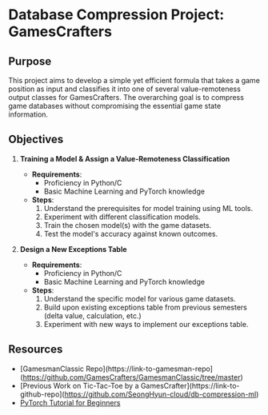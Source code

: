 # Database Compression Project: GamesCrafters

## Purpose

This project aims to develop a simple yet efficient formula that takes a game position as input and classifies it into one of several value-remoteness output classes for GamesCrafters. The overarching goal is to compress game databases without compromising the essential game state information.

## Objectives

1. **Training a Model & Assign a Value-Remoteness Classification**
    * **Requirements**:
      - Proficiency in Python/C
      - Basic Machine Learning and PyTorch knowledge
    * **Steps**: 
      1. Understand the prerequisites for model training using ML tools.
      2. Experiment with different classification models.
      3. Train the chosen model(s) with the game datasets.
      4. Test the model's accuracy against known outcomes.

2. **Design a New Exceptions Table**
    * **Requirements**:
      - Proficiency in Python/C
      - Basic Machine Learning and PyTorch knowledge
    * **Steps**: 
      1. Understand the specific model for various game datasets.
      2. Build upon existing exceptions table from previous semesters (delta value, calculation, etc.)
      3. Experiment with new ways to implement our exceptions table.
     
## Resources

- [GamesmanClassic Repo](https://link-to-gamesman-repo](https://github.com/GamesCrafters/GamesmanClassic/tree/master)
- [Previous Work on Tic-Tac-Toe by a GamesCrafter](https://link-to-github-repo](https://github.com/SeongHyun-cloud/db-compression-ml)
- [PyTorch Tutorial for Beginners](https://pytorch.org/tutorials/beginner/deep_learning_60min_blitz.html) 
